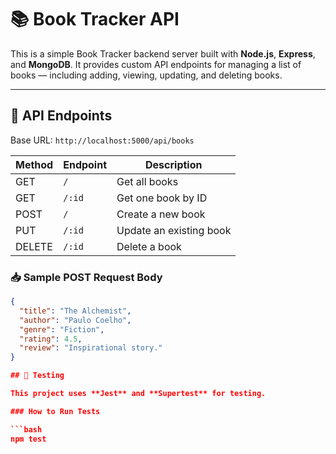 # 📚 Book Tracker API

This is a simple Book Tracker backend server built with **Node.js**, **Express**, and **MongoDB**. It provides custom API endpoints for managing a list of books — including adding, viewing, updating, and deleting books.

---

## 🚀 API Endpoints

Base URL: `http://localhost:5000/api/books`

| Method | Endpoint           | Description               |
|--------|--------------------|---------------------------|
| GET    | `/`                | Get all books             |
| GET    | `/:id`             | Get one book by ID        |
| POST   | `/`                | Create a new book         |
| PUT    | `/:id`             | Update an existing book   |
| DELETE | `/:id`             | Delete a book             |

### 📥 Sample POST Request Body
```json
{
  "title": "The Alchemist",
  "author": "Paulo Coelho",
  "genre": "Fiction",
  "rating": 4.5,
  "review": "Inspirational story."
}

## 🧪 Testing

This project uses **Jest** and **Supertest** for testing.

### How to Run Tests

```bash
npm test

